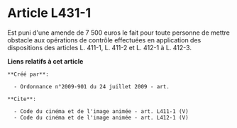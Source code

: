 # Article L431-1

Est puni d'une amende de 7 500 euros le fait pour toute personne de mettre obstacle aux opérations de contrôle effectuées en
application des dispositions des articles L. 411-1, L. 411-2 et L. 412-1 à L. 412-3.

**Liens relatifs à cet article**

	**Créé par**:

	  - Ordonnance n°2009-901 du 24 juillet 2009 - art.

	**Cite**:

	  - Code du cinéma et de l'image animée - art. L411-1 (V)
	  - Code du cinéma et de l'image animée - art. L412-1 (V)
